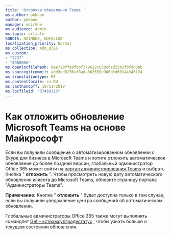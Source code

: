 ```yaml
---
title: 'Отсрочка обновления Teams '
ms.author: pebaum
author: pebaum
manager: mnirkhe
ms.audience: Admin
ms.topic: article
ROBOTS: NOINDEX, NOFOLLOW
localization_priority: Normal
ms.collection: Adm_O365
ms.custom:
- "2737"
- "4000006"
ms.openlocfilehash: bee729ffe9fbbf379612c658cdad25b1fbfdd0ab
ms.sourcegitcommit: add3ed8156af0a0a8b2659e906dfd60144346124
ms.translationtype: MT
ms.contentlocale: ru-RU
ms.lasthandoff: 10/11/2019
ms.locfileid: "37469313"
---
```

# <a name="how-to-postpone-the-microsoft-driven-teams-upgrade"></a>Как отложить обновление Microsoft Teams на основе Майкрософт

Если вы получили сообщение о автоматизированном обновлении с Skype для бизнеса в Microsoft Teams и хотите отложить автоматическое обновление до более поздней версии, глобальный администратор Office 365 может войти на [портал администрирования Teams](https://admin.teams.microsoft.com/dashboard) и выбрать Кнопка " **отложить** ". Чтобы просмотреть новую дату автоматического обновления клиента до Microsoft Teams, обновите страницу портала "Администраторы Teams".

**Примечание:** Кнопка " **отложить** " будет доступна только в том случае, если вы получили уведомление центра сообщений об автоматическом обновлении. 

Глобальные администраторы Office 365 также могут выполнять командлет [Get – кстеамсупградестатус](https://docs.microsoft.com/en-us/powershell/module/skype/get-csteamsupgradestatus?view=skype-ps) , чтобы узнать больше о текущем состоянии обновления. 